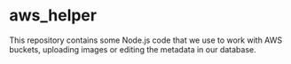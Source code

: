 # aws_helper

This repository contains some Node.js code that we use to work with AWS buckets, uploading images or editing the metadata in our database. 
